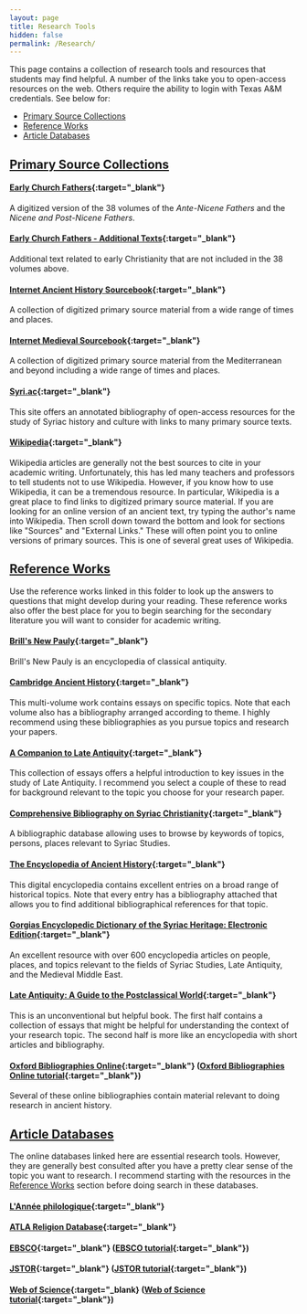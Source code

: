 ```yaml
---
layout: page
title: Research Tools
hidden: false
permalink: /Research/
---
```

This page contains a collection of research tools and resources that
students may find helpful. A number of the links take you to open-access 
resources on the web. Others require the ability to login with Texas A&M 
credentials. See below for:
* [Primary Source Collections](#primaries)
* [Reference Works](#reference)
* [Article Databases](#databases)

## <a name="primaries"/>[Primary Source Collections](./#primaries)

#### [Early Church Fathers](http://www.tertullian.org/fathers2/){:target="_blank"}
A digitized version of the 38 volumes of the _Ante-Nicene Fathers_ and the 
_Nicene and Post-Nicene Fathers_.

#### [Early Church Fathers - Additional Texts](http://www.tertullian.org/fathers/){:target="_blank"}
Additional text related to early Christianity that are not included in the 38 volumes 
above.

#### [Internet Ancient History Sourcebook](https://sourcebooks.fordham.edu/ancient/asbook.asp){:target="_blank"}
A collection of digitized primary source material from a wide range of times and places. 

#### [Internet Medieval Sourcebook](https://sourcebooks.fordham.edu/sbook.asp){:target="_blank"}
A collection of digitized primary source material from the Mediterranean and beyond 
including a wide range of times and places.

#### [Syri.ac](http://syri.ac/){:target="_blank"}
This site offers an annotated bibliography of open-access resources for the study 
of Syriac history and culture with links to many primary source texts.

#### [Wikipedia](https://en.wikipedia.org/){:target="_blank"}
Wikipedia articles are generally not the best sources to cite in your academic writing. 
Unfortunately, this has led many teachers and professors to tell students not to use Wikipedia.
However, if you know how to use Wikipedia, it can be a tremendous resource. In particular,
Wikipedia is a great place to find links to digitized primary source material. If you are 
looking for an online version of an ancient text, try typing the author's name into Wikipedia.
Then scroll down toward the bottom and look for sections like "Sources" and "External Links." 
These will often point you to online versions of primary sources. This is one of several great 
uses of Wikipedia.


## <a name="reference"/>[Reference Works](./#reference)
Use the reference works linked in this folder to look up the answers to questions 
that might develop during your reading. These reference works also offer the 
best place for you to begin searching for the secondary literature you will 
want to consider for academic writing.


#### [Brill's New Pauly](http://proxy.library.tamu.edu/login?url=http://coral.library.tamu.edu/resourcelink.php?resource=1132){:target="_blank"}
Brill's New Pauly is an encyclopedia of classical antiquity. 

#### [Cambridge Ancient History](https://www-cambridge-org.srv-proxy1.library.tamu.edu/core/series/cambridge-ancient-history/010C506409EE858277F898C129759025){:target="_blank"}
This multi-volume work contains essays on specific topics. Note that each volume also 
has a bibliography arranged according to theme. I highly recommend using these 
bibliographies as you pursue topics and research your papers.

#### [A Companion to Late Antiquity](http://proxy.library.tamu.edu/login?url=http://dx.doi.org/10.1002/9781444306101){:target="_blank"}
This collection of essays offers a helpful introduction to key issues in the study 
of Late Antiquity. I recommend you select a couple of these to read for background 
relevant to the topic you choose for your research paper.

#### [Comprehensive Bibliography on Syriac Christianity](http://www.csc.org.il/db/browse.aspx?db=SB&sT=keywords){:target="_blank"}
A bibliographic database allowing uses to browse by keywords of topics, persons,
places relevant to Syriac Studies.

#### [The Encyclopedia of Ancient History](http://proxy.library.tamu.edu/login?url=http://dx.doi.org/10.1002/9781444338386){:target="_blank"}
This digital encyclopedia contains excellent entries on a broad range of historical 
topics. Note that every entry has a bibliography attached that allows you to find 
additional bibliographical references for that topic.

#### [Gorgias Encyclopedic Dictionary of the Syriac Heritage: Electronic Edition](https://gedsh.bethmardutho.org/){:target="_blank"}
An excellent resource with over 600 encyclopedia articles on people, places, and topics relevant to 
the fields of Syriac Studies, Late Antiquity, and the Medieval Middle East.

#### [Late Antiquity: A Guide to the Postclassical World](http://proxy.library.tamu.edu/login?url=http://www.credoreference.com/book/hupla){:target="_blank"}
This is an unconventional but helpful book. The first half contains a collection 
of essays that might be helpful for understanding the context of your research topic. 
The second half is more like an encyclopedia with short articles and bibliography.

#### [Oxford Bibliographies Online](http://proxy.library.tamu.edu/login?url=http://coral.library.tamu.edu/resourcelink.php?resource=2629){:target="_blank"} ([Oxford Bibliographies Online tutorial](https://www.youtube.com/watch?v=1myXLJZGPwM){:target="_blank"})
Several of these online bibliographies contain material relevant to doing research 
in ancient history.



## <a name="databases"/>[Article Databases](./#databases)
The online databases linked here are essential research tools. However, they 
are generally best consulted after you have a pretty clear sense of the 
topic you want to research. I recommend starting with the resources in the 
[Reference Works](#reference) section before doing search in these databases.

#### [L'Année philologique](http://proxy.library.tamu.edu/login?url=http://coral.library.tamu.edu/resourcelink.php?resource=2296){:target="_blank"}

#### [ATLA Religion Database](http://proxy.library.tamu.edu/login?url=https://coral.library.tamu.edu/resourcelink.php?resource=680){:target="_blank"}

#### [EBSCO](http://web.a.ebscohost.com.srv-proxy2.library.tamu.edu/ehost/search/advanced?vid=1&sid=95157f8d-d03e-4115-8971-e60bbeec72cb%40sdc-v-sessmgr01){:target="_blank"} ([EBSCO tutorial](https://connect-ebsco-com.srv-proxy1.library.tamu.edu/s/article/Introduction-to-EBSCOhost-Tutorial?language=en_US){:target="_blank"})

#### [JSTOR](http://proxy.library.tamu.edu/login?url=https://coral.library.tamu.edu/resourcelink.php?resource=2288){:target="_blank"} ([JSTOR tutorial](http://guides.jstor.org/how-to-use-jstor/searching){:target="_blank"})


#### [Web of Science](http://apps.webofknowledge.com.srv-proxy2.library.tamu.edu/WOS_GeneralSearch_input.do?product=WOS&search_mode=GeneralSearch&SID=5ByxneHYNVgkKMsj72D&preferencesSaved=){:target="_blank} ([Web of Science tutorial](http://wokinfo.com/training_support/training/web-of-science/#recorded_training){:target="_blank"})


